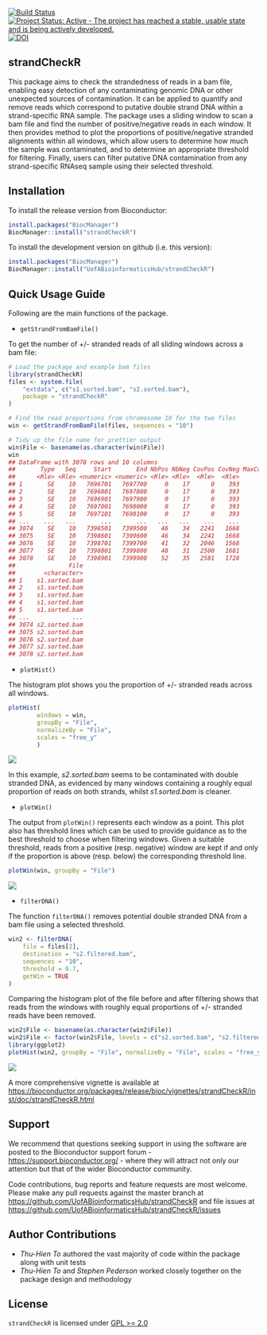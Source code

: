 
<!-- README.md is generated from README.Rmd. Please edit the Rmd file only -->
[![Build Status](https://travis-ci.org/UofABioinformaticsHub/strandCheckR.svg?branch=master)](https://travis-ci.org/UofABioinformaticsHub/strandCheckR) [![Project Status: Active - The project has reached a stable, usable state and is being actively developed.](http://www.repostatus.org/badges/latest/active.svg)](http://www.repostatus.org/#active) [![DOI](https://zenodo.org/badge/70646093.svg)](https://zenodo.org/badge/latestdoi/70646093)

strandCheckR
------------

This package aims to check the strandedness of reads in a bam file, enabling easy detection of any contaminating genomic DNA or other unexpected sources of contamination. It can be applied to quantify and remove reads which correspond to putative double strand DNA within a strand-specific RNA sample. The package uses a sliding window to scan a bam file and find the number of positive/negative reads in each window. It then provides method to plot the proportions of positive/negative stranded alignments within all windows, which allow users to determine how much the sample was contaminated, and to determine an appropriate threshold for filtering. Finally, users can filter putative DNA contamination from any strand-specific RNAseq sample using their selected threshold.

Installation
------------

To install the release version from Bioconductor:

``` r
install.packages("BiocManager")
BiocManager::install("strandCheckR")
```

To install the development version on github (i.e. this version):

``` r
install.packages("BiocManager")
BiocManager::install("UofABioinformaticsHub/strandCheckR")
```

Quick Usage Guide
-----------------

Following are the main functions of the package.

-   `getStrandFromBamFile()`

To get the number of +/- stranded reads of all sliding windows across a bam file:

``` r
# Load the package and example bam files
library(strandCheckR)
files <- system.file(
    "extdata", c("s1.sorted.bam", "s2.sorted.bam"),
    package = "strandCheckR"
)

# Find the read proportions from chromosome 10 for the two files
win <- getStrandFromBamFile(files, sequences = "10")

# Tidy up the file name for prettier output
win$File <- basename(as.character(win$File))
win
## DataFrame with 3078 rows and 10 columns
##       Type   Seq     Start       End NbPos NbNeg CovPos CovNeg MaxCoverage
##      <Rle> <Rle> <numeric> <numeric> <Rle> <Rle>  <Rle>  <Rle>       <Rle>
## 1       SE    10   7696701   7697700     0    17      0    393          17
## 2       SE    10   7696801   7697800     0    17      0    393          17
## 3       SE    10   7696901   7697900     0    17      0    393          17
## 4       SE    10   7697001   7698000     0    17      0    393          17
## 5       SE    10   7697101   7698100     0    17      0    393          17
## ...    ...   ...       ...       ...   ...   ...    ...    ...         ...
## 3074    SE    10   7398501   7399500    46    34   2241   1668          13
## 3075    SE    10   7398601   7399600    46    34   2241   1668          13
## 3076    SE    10   7398701   7399700    41    32   2046   1568          13
## 3077    SE    10   7398801   7399800    48    31   2500   1681          25
## 3078    SE    10   7398901   7399900    52    35   2581   1728          25
##               File
##        <character>
## 1    s1.sorted.bam
## 2    s1.sorted.bam
## 3    s1.sorted.bam
## 4    s1.sorted.bam
## 5    s1.sorted.bam
## ...            ...
## 3074 s2.sorted.bam
## 3075 s2.sorted.bam
## 3076 s2.sorted.bam
## 3077 s2.sorted.bam
## 3078 s2.sorted.bam
```

-   `plotHist()`

The histogram plot shows you the proportion of +/- stranded reads across all windows.

``` r
plotHist(
        windows = win, 
        groupBy = "File", 
        normalizeBy = "File", 
        scales = "free_y"
        )
```

![](README_files/figure-markdown_github/plotHist-1.png)

In this example, *s2.sorted.bam* seems to be contaminated with double stranded DNA, as evidenced by many windows containing a roughly equal proportion of reads on both strands, whilst *s1.sorted.bam* is cleaner.

-   `plotWin()`

The output from `plotWin()` represents each window as a point. This plot also has threshold lines which can be used to provide guidance as to the best threshold to choose when filtering windows. Given a suitable threshold, reads from a positive (resp. negative) window are kept if and only if the proportion is above (resp. below) the corresponding threshold line.

``` r
plotWin(win, groupBy = "File")
```

![](README_files/figure-markdown_github/plotWin-1.png)

-   `filterDNA()`

The function `filterDNA()` removes potential double stranded DNA from a bam file using a selected threshold.

``` r
win2 <- filterDNA(
    file = files[2], 
    destination = "s2.filtered.bam", 
    sequences = "10", 
    threshold = 0.7, 
    getWin = TRUE
)
```

Comparing the histogram plot of the file before and after filtering shows that reads from the windows with roughly equal proportions of +/- stranded reads have been removed.

``` r
win2$File <- basename(as.character(win2$File))
win2$File <- factor(win2$File, levels = c("s2.sorted.bam", "s2.filtered.bam"))
library(ggplot2)
plotHist(win2, groupBy = "File", normalizeBy = "File", scales = "free_y") 
```

![](README_files/figure-markdown_github/plotHistAfterFilter-1.png)

A more comprehensive vignette is available at <https://bioconductor.org/packages/release/bioc/vignettes/strandCheckR/inst/doc/strandCheckR.html>

Support
-------

We recommend that questions seeking support in using the software are posted to the Bioconductor support forum - <https://support.bioconductor.org/> - where they will attract not only our attention but that of the wider Bioconductor community.

Code contributions, bug reports and feature requests are most welcome. Please make any pull requests against the master branch at <https://github.com/UofABioinformaticsHub/strandCheckR> and file issues at <https://github.com/UofABioinformaticsHub/strandCheckR/issues>

Author Contributions
--------------------

-   *Thu-Hien To* authored the vast majority of code within the package along with unit tests
-   *Thu-Hien To* and *Stephen Pederson* worked closely together on the package design and methodology

License
-------

`strandCheckR` is licensed under [GPL &gt;= 2.0](https://www.r-project.org/Licenses/GPL-2)
